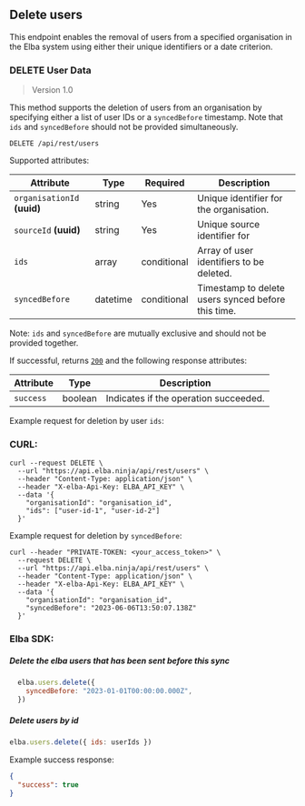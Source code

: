## Delete users

This endpoint enables the removal of users from a specified organisation in the Elba system using either their unique identifiers or a date criterion.

### DELETE User Data

> Version 1.0

This method supports the deletion of users from an organisation by specifying either a list of user IDs or a `syncedBefore` timestamp. Note that `ids` and `syncedBefore` should not be provided simultaneously.

```plaintext
DELETE /api/rest/users
```

Supported attributes:

| Attribute                | Type         | Required | Description                                        |
|--------------------------|--------------|----------|----------------------------------------------------|
| `organisationId`  **(uuid)**       | string       | Yes      | Unique identifier for the organisation.  
| `sourceId` **(uuid)**               | string   | Yes      | Unique source identifier for           |
| `ids`                    | array| conditional       | Array of user identifiers to be deleted.           |
| `syncedBefore`           | datetime     | conditional       | Timestamp to delete users synced before this time. |

Note: `ids` and `syncedBefore` are mutually exclusive and should not be provided together.

If successful, returns [`200`](rest/index.md#status-codes) and the following response attributes:

| Attribute                | Type     | Description                          |
|--------------------------|----------|--------------------------------------|
| `success`                | boolean  | Indicates if the operation succeeded.|

Example request for deletion by user `ids`:
### CURL:
```shell
curl --request DELETE \
  --url "https://api.elba.ninja/api/rest/users" \
  --header "Content-Type: application/json" \
  --header "X-elba-Api-Key: ELBA_API_KEY" \
  --data '{
    "organisationId": "organisation_id",
    "ids": ["user-id-1", "user-id-2"]
  }'
```

Example request for deletion by `syncedBefore`:

```shell
curl --header "PRIVATE-TOKEN: <your_access_token>" \
  --request DELETE \
  --url "https://api.elba.ninja/api/rest/users" \
  --header "Content-Type: application/json" \
  --header "X-elba-Api-Key: ELBA_API_KEY" \
  --data '{
    "organisationId": "organisation_id",
    "syncedBefore": "2023-06-06T13:50:07.138Z"
  }'
```

### Elba SDK:

#####  Delete the elba users that has been sent before this sync
```javascript
  elba.users.delete({ 
    syncedBefore: "2023-01-01T00:00:00.000Z",
  })
```

##### Delete users by id
```javascript
elba.users.delete({ ids: userIds })
```

Example success response:

```json
{
  "success": true
}
```